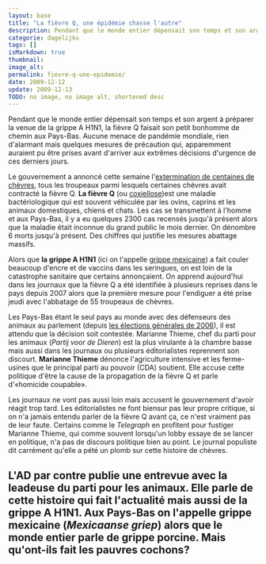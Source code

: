 ```yaml
---
layout: base
title: "La fièvre Q, une épidémie chasse l'autre"
description: Pendant que le monde entier dépensait son temps et son argent à préparer la venue de la grippe A H1N1, la fièvre Q faisait son petit bonhomme de chemin aux 
categorie: dagelijks
tags: []
isMarkdown: true
thumbnail: 
image_alt: 
permalink: fievre-q-une-epidemie/
date: 2009-12-12
update: 2009-12-13
TODO: no image, no image alt, shortened desc
---
```


Pendant que le monde entier dépensait son temps et son argent à préparer la venue de la grippe A H1N1, la fièvre Q faisait son petit bonhomme de chemin aux Pays-Bas. Aucune menace de pandémie mondiale, rien d'alarmant mais quelques mesures de précaution qui, apparemment auraient pu être prises avant d'arriver aux extrêmes décisions d'urgence de ces derniers jours.

Le gouvernement a annoncé cette semaine l'[extermination de centaines de chèvres](http://www.ambafrance-nl.org/france_paysbas/spip.php?article11568), tous les troupeaux parmi lesquels certaines chèvres avait contracté la fièvre Q. **La fièvre Q** (ou [coxiellose](http://fr.wikipedia.org/wiki/Fièvre_Q))est une maladie bactériologique qui est souvent véhiculée par les ovins, caprins et les animaux domestiques, chiens et chats. Les cas se transmettent à l'homme et aux Pays-Bas, il y a eu quelques 2300 cas recensés jusqu'à présent alors que la maladie était inconnue du grand public le mois dernier. On dénombre 6 morts jusqu'à présent. Des chiffres qui justifie les mesures abattage massifs.

Alors que **la grippe A H1N1** (ici on l'appelle [grippe mexicaine](/la-grippe-nouvelle-est-arrivee)) a fait couler beaucoup d'encre et de vaccins dans les seringues, on est loin de la catastrophe sanitaire que certains annonçaient. On apprend aujourd'hui dans les journaux que la fièvre Q a été identifiée à plusieurs reprises dans le pays depuis 2007 alors que la première mesure pour l'endiguer a été prise jeudi avec l'abbatage de 55 troupeaux de chèvres.

Les Pays-Bas étant le seul pays au monde avec des défenseurs des animaux au parlement (depuis [les élections générales de 2006](/apres-les-elections)), il est attendu que la décision soit contestée. Marianne Thieme, chef du parti pour les animaux (*Partij voor de Dieren*) est la plus virulante à la chambre basse mais aussi dans les journaux ou plusieurs éditorialistes reprennent son discourt. **Marianne Thieme** dénonce l'agriculture intensive et les ferme-usines que le principal parti au pouvoir (CDA) soutient. Elle accuse cette politique d'être la cause de la propagation de la fièvre Q et parle d'«homicide coupable».

Les journaux ne vont pas aussi loin mais accusent le gouvernement d'avoir réagit trop tard. Les éditorialistes ne font biensur pas leur propre critique, si on n'a jamais entendu parler de la fièvre Q avant ça, ce n'est vraiment pas de leur faute. Certains comme le *Telegraph* en profitent pour fustiger Marianne Thieme, qui comme souvent lorsqu'un lobby essaye de se lancer en politique, n'a pas de discours politique bien au point. Le journal populiste dit carrément qu'elle a pété un plomb sur cette histoire de chèvres.

L'AD par contre publie une entrevue avec la leadeuse du parti pour les animaux. Elle parle de cette histoire qui fait l'actualité mais aussi de la grippe A H1N1. Aux Pays-Bas on l'appelle grippe mexicaine (*Mexicaanse griep*) alors que le monde entier parle de grippe porcine. Mais qu'ont-ils fait les pauvres cochons?
---